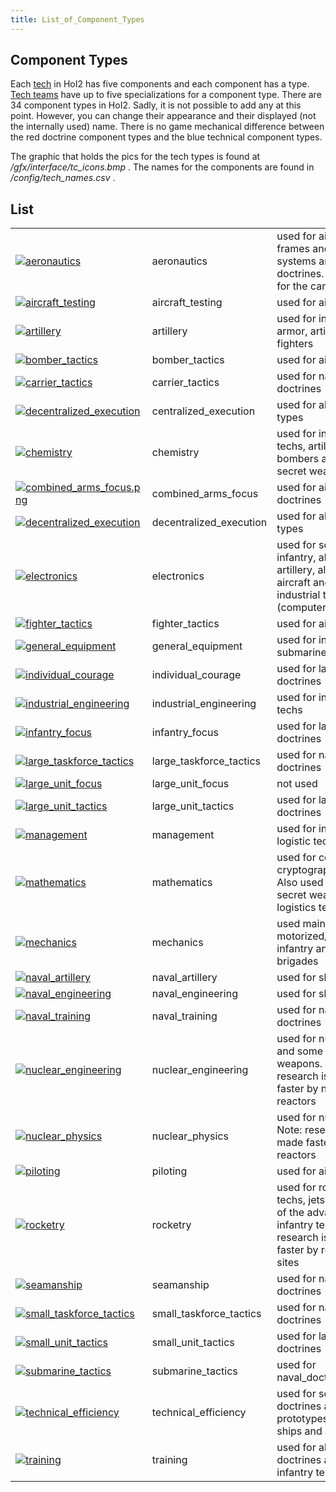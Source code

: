 ```yaml
---
title: List_of_Component_Types
---
```

##  Component Types 

Each [tech](/wiki/Tech_Tree "Tech Tree") in HoI2 has five components and
each component has a type. [Tech
teams](/wiki/Tech_Teams_by_Country "Tech Teams by Country") have up to
five specializations for a component type. There are 34 component types
in HoI2. Sadly, it is not possible to add any at this point. However,
you can change their appearance and their displayed (not the internally
used) name. There is no game mechanical difference between the red
doctrine component types and the blue technical component types.

The graphic that holds the pics for the tech types is found at
*/gfx/interface/tc_icons.bmp* . The names for the components are found
in */config/tech_names.csv* .

##  List 

|                                                                                                                                          |                         |                                                                                                                           |
|------------------------------------------------------------------------------------------------------------------------------------------|-------------------------|---------------------------------------------------------------------------------------------------------------------------|
| [![aeronautics](/images/a/a1/Aeronautics.png)](/wiki/File:Aeronautics.png "aeronautics")                                                 | aeronautics             | used for aircraft frames and propulsion systems and some air doctrines. Also used for the carrier techs.                  |
| [![aircraft_testing](/images/8/87/Aircraft_testing.png)](/wiki/File:Aircraft_testing.png "aircraft_testing")                             | aircraft_testing        | used for air doctrines                                                                                                    |
| [![artillery](/images/d/d8/Artillery.png)](/wiki/File:Artillery.png "artillery")                                                         | artillery               | used for infantry, armor, artillery and fighters                                                                          |
| [![bomber_tactics](/images/2/26/Bomber_tactics.png)](/wiki/File:Bomber_tactics.png "bomber_tactics")                                     | bomber_tactics          | used for air doctrines                                                                                                    |
| [![carrier_tactics](/images/e/e9/Carrier_tactics.png)](/wiki/File:Carrier_tactics.png "carrier_tactics")                                 | carrier_tactics         | used for naval doctrines                                                                                                  |
| [![decentralized_execution](/images/b/bc/Centralized_execution.png)](/wiki/File:Centralized_execution.png "decentralized_execution")     | centralized_execution   | used for all doctrine types                                                                                               |
| [![chemistry](/images/1/19/Chemistry.png)](/wiki/File:Chemistry.png "chemistry")                                                         | chemistry               | used for industrial techs, artillery, bombers and some secret weapons                                                     |
| [![combined_arms_focus.png](/images/f/f8/Combined_arms_focus.png)](/wiki/File:Combined_arms_focus.png "combined_arms_focus.png")         | combined_arms_focus     | used for air and land doctrines                                                                                           |
| [![decentralized_execution](/images/0/0d/Decentralized_execution.png)](/wiki/File:Decentralized_execution.png "decentralized_execution") | decentralized_execution | used for all doctrine types                                                                                               |
| [![electronics](/images/d/dd/Electronics.png)](/wiki/File:Electronics.png "electronics")                                                 | electronics             | used for some infantry, all armor and artillery, all ship and aircraft and some industrial techs (computers, radar)       |
| [![fighter_tactics](/images/8/8a/Fighter_tactics.png)](/wiki/File:Fighter_tactics.png "fighter_tactics")                                 | fighter_tactics         | used for air doctrines                                                                                                    |
| [![general_equipment](/images/2/20/General_equipment.png)](/wiki/File:General_equipment.png "general_equipment")                         | general_equipment       | used for infantry and submarine techs                                                                                     |
| [![individual_courage](/images/3/38/Individual_courage.png)](/wiki/File:Individual_courage.png "individual_courage")                     | individual_courage      | used for land doctrines                                                                                                   |
| [![industrial_engineering](/images/7/79/Industrial_engineering.png)](/wiki/File:Industrial_engineering.png "industrial_engineering")     | industrial_engineering  | used for industry techs                                                                                                   |
| [![infantry_focus](/images/b/be/Infantry_focus.png)](/wiki/File:Infantry_focus.png "infantry_focus")                                     | infantry_focus          | used for land doctrines                                                                                                   |
| [![large_taskforce_tactics](/images/e/e7/Large_taskforce_tactics.png)](/wiki/File:Large_taskforce_tactics.png "large_taskforce_tactics") | large_taskforce_tactics | used for naval doctrines                                                                                                  |
| [![large_unit_focus](/images/f/f5/Large_unit_focus.png)](/wiki/File:Large_unit_focus.png "large_unit_focus")                             | large_unit_focus        | not used                                                                                                                  |
| [![large_unit_tactics](/images/1/1d/Large_unit_tactics.png)](/wiki/File:Large_unit_tactics.png "large_unit_tactics")                     | large_unit_tactics      | used for land doctrines                                                                                                   |
| [![management](/images/c/c7/Management.png)](/wiki/File:Management.png "management")                                                     | management              | used for industry and logistic techs                                                                                      |
| [![mathematics](/images/7/79/Mathematics.png)](/wiki/File:Mathematics.png "mathematics")                                                 | mathematics             | used for computer and cryptography techs. Also used for some secret weapons and logistics techs                           |
| [![mechanics](/images/a/a1/Mechanics.png)](/wiki/File:Mechanics.png "mechanics")                                                         | mechanics               | used mainly for armor, motorized/mechanized infantry and artillery brigades                                               |
| [![naval_artillery](/images/e/ea/Naval_artillery.png)](/wiki/File:Naval_artillery.png "naval_artillery")                                 | naval_artillery         | used for ships                                                                                                            |
| [![naval_engineering](/images/0/09/Naval_engineering.png)](/wiki/File:Naval_engineering.png "naval_engineering")                         | naval_engineering       | used for ships                                                                                                            |
| [![naval_training](/images/1/10/Naval_training.png)](/wiki/File:Naval_training.png "naval_training")                                     | naval_training          | used for naval doctrines                                                                                                  |
| [![nuclear_engineering](/images/0/05/Nuclear_engineering.png)](/wiki/File:Nuclear_engineering.png "nuclear_engineering")                 | nuclear_engineering     | used for nuclear techs and some secret weapons. Note: research is made faster by nuclear reactors                         |
| [![nuclear_physics](/images/a/a1/Nuclear_physics.png)](/wiki/File:Nuclear_physics.png "nuclear_physics")                                 | nuclear_physics         | used for nuclear techs. Note: research is made faster by nuclear reactors                                                 |
| [![piloting](/images/6/6b/Piloting.png)](/wiki/File:Piloting.png "piloting")                                                             | piloting                | used for air doctrines                                                                                                    |
| [![rocketry](/images/5/51/Rocketry.png)](/wiki/File:Rocketry.png "rocketry")                                                             | rocketry                | used for rocketry techs, jets and some of the advanced infantry techs. Note: research is made faster by rocket test sites |
| [![seamanship](/images/2/22/Seamanship.png)](/wiki/File:Seamanship.png "seamanship")                                                     | seamanship              | used for naval doctrines                                                                                                  |
| [![small_taskforce_tactics](/images/4/48/Small_taskforce_tactics.png)](/wiki/File:Small_taskforce_tactics.png "small_taskforce_tactics") | small_taskforce_tactics | used for naval doctrines                                                                                                  |
| [![small_unit_tactics](/images/2/2f/Small_unit_tactics.png)](/wiki/File:Small_unit_tactics.png "small_unit_tactics")                     | small_unit_tactics      | used for land doctrines                                                                                                   |
| [![submarine_tactics](/images/6/61/Submarine_tactics.png)](/wiki/File:Submarine_tactics.png "submarine_tactics")                         | submarine_tactics       | used for naval_doctrines                                                                                                  |
| [![technical_efficiency](/images/9/9d/Technical_efficiency.png)](/wiki/File:Technical_efficiency.png "technical_efficiency")             | technical_efficiency    | used for some land doctrines and prototypes of vehicles, ships and aircraft                                               |
| [![training](/images/b/b1/Training.png)](/wiki/File:Training.png "training")                                                             | training                | used for all land doctrines and a lot of infantry techs                                                                   |
